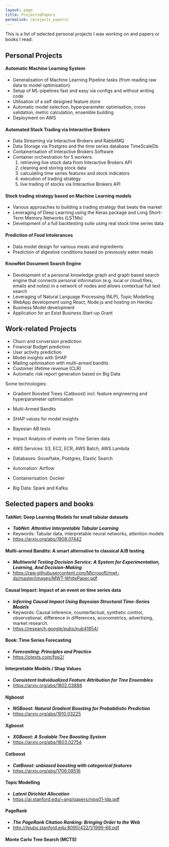 ```yaml
---
layout: page
title: Projects&Papers
permalink: /projects_papers/
---
```


This is a list of selected personal projects I was working on and papers or books I read:


## Personal Projects

#### Automatic Machine Learning System
- Generalisation of Machine Learning Pipeline tasks (from reading raw data to model optimisation)
- Setup of ML-pipelines fast and easy via configs and without writing code
- Utilisation of a self designed feature store
- Automatic model selection, hyperparameter optimisation, cross validation, metric calculation, ensemble building
- Deployment on AWS

#### Automated Stock Trading via Interactive Brokers
- Data Streaming via Interactive Brokers and RabbitMQ
- Data Storage via Postgres and the time series database TimeScaleDb
- Containerisation of Interactive Brokers Software
- Container orchestration for 5 workers:
    1. retrieving live stock data from Interactive Brokers API
    2. cleaning and storing stock data
    3. calculating time series features and stock indicators
    4. execution of trading strategy
    5. live trading of stocks via Interactive Brokers API

#### Stock trading strategy based on Machine Learning models
- Various approaches to building a trading strategy that beats the market
- Leveraging of Deep Learning using the Keras package and Long Short-Term Memory Networks (LSTMs)
- Development of a full backtesting suite using real stock time series data

#### Prediction of Food Intolerances
- Data model design for various meals and ingredients
- Prediction of digestive conditions based on previously eaten meals

#### KnowNet Document Search Engine
- Development of a personal knowledge graph and graph based search engine that connects personal information (e.g. local or cloud files, emails and notes)
in a network of nodes and allows contextual full text search
- Leveraging of Natural Language Processing (NLP), Topic Modelling
- WebApp development using React, Node.js and hosting on Heroku
- Business Model development
- Application for an Exist Business Start-up Grant

## Work-related Projects

- Churn and conversion prediction
- Financial Budget prediction
- User activity prediction
- Model insights with SHAP
- Mailing optimisation with multi-armed bandits
- Customer lifetime revenue (CLR)
- Automatic risk report generation based on Big Data

Some technologies: 
- Gradient Boosted Trees (Catboost) incl. feature engineering and hyperparameter optimisation
- Multi-Armed Bandits
- SHAP values for model insights
- Bayesian AB tests 
- Impact Analysis of events on Time Series data


- AWS Services: S3, EC2, ECR, AWS Batch, AWS Lambda
- Databases: Snowflake, Postgres, Elastic Search
- Automation: Airflow
- Containerisation: Docker
- Big Data: Spark and Kafka



## Selected papers and books

#### TabNet: Deep Learning Models for small tabular datasets
- ***TabNet: Attentive Interpretable Tabular Learning***
- Keywords: Tabular data, interpretable neural networks, attention models
- <https://arxiv.org/abs/1908.07442>

#### Multi-armed Bandits: A smart alternative to classical A/B testing
- ***Multiworld Testing Decision Service:
A System for Experimentation, Learning, And Decision-Making***
- <https://raw.githubusercontent.com/Microsoft/mwt-ds/master/images/MWT-WhitePaper.pdf>

#### Causal Impact: Impact of an event on time series data
- ***Inferring Causal Impact Using Bayesian Structural Time-Series Models***
- Keywords: Causal inference, counterfactual, synthetic control, observational, difference in differences, econometrics, advertising, market research.
- <https://research.google/pubs/pub41854/>

#### Book: Time Series Forecasting
- ***Forecasting: Principles and Practice***
- <https://otexts.com/fpp2/>

#### Interpretable Models / Shap Values
- ***Consistent Individualized Feature Attribution for Tree
Ensembles***
- <https://arxiv.org/abs/1802.03888>

#### Ngboost
- ***NGBoost: Natural Gradient Boosting for Probabilistic Prediction***
- <https://arxiv.org/abs/1910.03225>

#### Xgboost
- ***XGBoost: A Scalable Tree Boosting System***
- <https://arxiv.org/abs/1603.02754>

#### Catboost
- ***CatBoost: unbiased boosting with categorical features***
- <https://arxiv.org/abs/1706.09516>

#### Topic Modelling
- ***Latent Dirichlet Allocation***
- <https://ai.stanford.edu/~ang/papers/nips01-lda.pdf>

#### PageRank
- ***The PageRank Citation Ranking: Bringing Order to the Web***
- <http://ilpubs.stanford.edu:8090/422/1/1999-66.pdf>

#### **Monte Carlo Tree Search (MCTS)**

